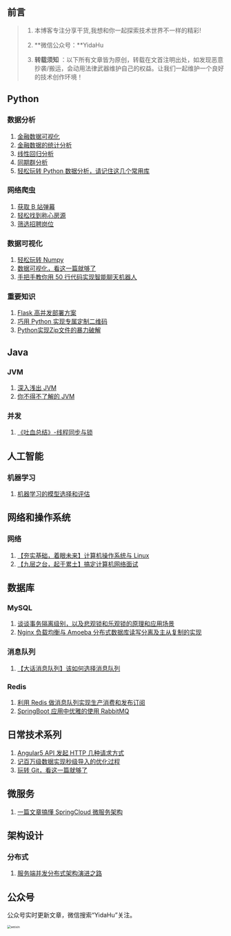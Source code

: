 ## 前言

> 1. 本博客专注分享干货,我想和你一起探索技术世界不一样的精彩!
>
> 2. **微信公众号：**YidaHu
> 3. **转载须知** ：以下所有文章皆为原创，转载在文首注明出处，如发现恶意抄袭/搬运，会动用法律武器维护自己的权益。让我们一起维护一个良好的技术创作环境！

## Python

### 数据分析

1. [金融数据可视化](python/data-analysis/金融数据可视化)
2. [金融数据的统计分析]()
3. [线性回归分析]()
4. [同期群分析]()
5. [轻松玩转 Python 数据分析，请记住这几个常用库]()

### 网络爬虫

1. [获取 B 站弹幕]()
2. [轻松找到称心房源]()
3. [筛选招聘岗位]()

### 数据可视化

1. [轻松玩转 Numpy]()
2. [数据可视化，看这一篇就够了]()
3. [手把手教你用 50 行代码实现智能聊天机器人]()

### 重要知识

1. [Flask 高并发部署方案]()
2. [巧用 Python 实现专属定制二维码]()
3. [Python实现Zip文件的暴力破解](python/Python实现Zip文件的暴力破解)

## Java

### JVM

1. [深入浅出 JVM]()
2. [你不得不了解的 JVM]()

### 并发

1. [《吐血总结》-线程同步与锁]()

## 人工智能

### 机器学习

1. [机器学习的模型选择和评估]()

## 网络和操作系统

### 网络

1. [【夯实基础，着眼未来】计算机操作系统与 Linux]()
2. [【九层之台，起于累土】搞定计算机网络面试]()

## 数据库

### MySQL

1. [谈谈事务隔离级别，以及悲观锁和乐观锁的原理和应用场景]()
2. [Nginx 负载均衡与 Amoeba 分布式数据库读写分离及主从复制的实现]()

### 消息队列

1. [【大话消息队列】该如何选择消息队列]()

### Redis

1. [利用 Redis 做消息队列实现生产消费和发布订阅]()
2. [SpringBoot 应用中优雅的使用 RabbitMQ]()

## 日常技术系列

1. [Angular5 API 发起 HTTP 几种请求方式]()
2. [记百万级数据实现秒级导入的优化过程]()
3. [玩转 Git，看这一篇就够了]()

## 微服务

1. [一篇文章搞懂 SpringCloud 微服务架构]()

## 架构设计

### 分布式

1. [服务端并发分布式架构演进之路]()



## 公众号

公众号实时更新文章，微信搜索“YidaHu”关注。

<img src="_media/weixin.png" alt="weixin" style="zoom: 50%;" />